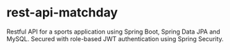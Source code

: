 # rest-api-matchday
Restful API for a sports application using Spring Boot, Spring Data JPA and MySQL. Secured with role-based JWT authentication using Spring Security.
